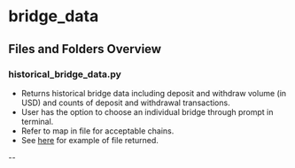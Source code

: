 # bridge_data

## Files and Folders Overview

### historical_bridge_data.py

- Returns historical bridge data including deposit and withdraw volume (in USD) and counts of deposit and withdrawal transactions.
- User has the option to choose an individual bridge through prompt in terminal.
- Refer to map in file for acceptable chains.
- See [here](https://github.com/check-sked/crypto_data_resources/blob/main/csv_examples/bridges/bridge_volume.csv) for example of file returned.

--
